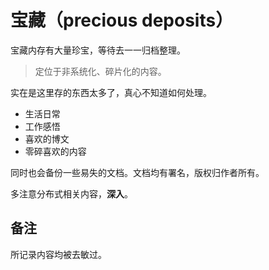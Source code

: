 # 宝藏（precious deposits）

宝藏内存有大量珍宝，等待去一一归档整理。


> 定位于非系统化、碎片化的内容。

实在是这里存的东西太多了，真心不知道如何处理。

- 生活日常
- 工作感悟
- 喜欢的博文
- 零碎喜欢的内容

同时也会备份一些易失的文档。文档均有署名，版权归作者所有。

多注意分布式相关内容，**深入**。

## 备注
所记录内容均被去敏过。
